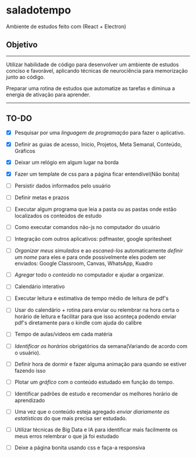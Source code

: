 # saladotempo
Ambiente de estudos feito com (React + Electron)

## Objetivo
---
Utilizar habilidade de código para desenvolver um ambiente de estudos conciso e favorável, aplicando técnicas de neurociência para memorização junto ao código.

Preparar uma rotina de estudos que automatize as tarefas e diminua a energia de ativação para aprender.

---
## TO-DO

- [X] Pesquisar por uma *linguagem de programação* para fazer o aplicativo.

- [X] Definir as guias de acesso, Inicio, Projetos, Meta Semanal, Conteúdo, Gráficos

- [X] Deixar um relógio em algum lugar na borda

- [X] Fazer um template de css para a página ficar entendível(Não bonita)

- [ ] Persistir dados informados pelo usuário

- [ ] Definir metas e prazos

- [ ] Executar algum programa que leia a pasta ou as pastas onde estão localizados os conteúdos de estudo

- [ ] Como executar comandos não-js no computador do usuário

- [ ] Integração com outros aplicativos: pdfmaster, google spritesheet

- [ ] *Organizar meus simulados* e ao *escaneá-los* automaticamente *definir um nome* para eles e para onde possivelmente eles podem ser enviados: Google Classroom, Canvas, WhatsApp, Kuadro

- [ ] *Agregar* todo o *conteúdo* no computador e ajudar a organizar.

- [ ] Calendário interativo

- [ ] Executar leitura e estimativa de tempo médio de leitura de pdf's

- [ ] Usar do calendário + rotina para enviar ou relembrar na hora certa o horário de leitura e facilitar para que isso aconteça podendo enviar pdf's diretamente para o kindle com ajuda do calibre

- [ ] Tempo de aulas/videos em cada matéria

- [ ] *Identificar os horários* obrigatórios da semana(Variando de acordo com o usuário).

- [ ] Definir hora de dormir e fazer alguma animação para quando se estiver fazendo isso

- [ ] Plotar um *gráfico* com o conteúdo estudado em função do tempo.

- [ ] Identificar padrões de estudo e recomendar os melhores horário de aprendizado

- [ ] Uma vez que o conteúdo esteja agregado *enviar diariamente as estatísticas* do que mais precisa ser estudado.

- [ ] Utilizar técnicas de Big Data e IA para identificar mais facilmente os meus erros relembrar o que já foi estudado

- [ ] Deixe a página bonita usando css e faça-a responsiva
